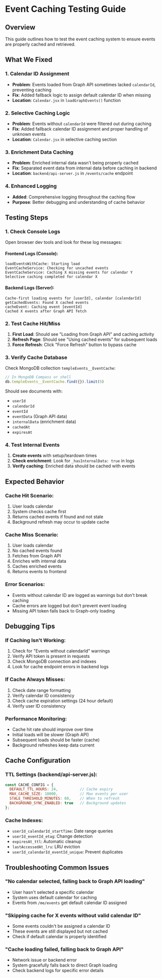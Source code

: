 # Event Caching Testing Guide

## Overview
This guide outlines how to test the event caching system to ensure events are properly cached and retrieved.

## What We Fixed

### 1. Calendar ID Assignment
- **Problem**: Events loaded from Graph API sometimes lacked `calendarId`, preventing caching
- **Fix**: Added fallback logic to assign default calendar ID when missing
- **Location**: `Calendar.jsx` in `loadGraphEvents()` function

### 2. Selective Caching Logic
- **Problem**: Events without `calendarId` were filtered out during caching
- **Fix**: Added fallback calendar ID assignment and proper handling of unknown events
- **Location**: `Calendar.jsx` in selective caching section

### 3. Enrichment Data Caching
- **Problem**: Enriched internal data wasn't being properly cached
- **Fix**: Separated event data from internal data before caching in backend
- **Location**: `backend/api-server.js` in `/events/cache` endpoint

### 4. Enhanced Logging
- **Added**: Comprehensive logging throughout the caching flow
- **Purpose**: Better debugging and understanding of cache behavior

## Testing Steps

### 1. Check Console Logs
Open browser dev tools and look for these log messages:

#### Frontend Logs (Console):
```
loadEventsWithCache: Starting load
EventCacheService: Checking for uncached events
EventCacheService: Caching X missing events for calendar Y
Selective caching completed for calendar X
```

#### Backend Logs (Server):
```
Cache-first loading events for [userId], calendar [calendarId]
getCachedEvents: Found X cached events
cacheEvent: Caching event [eventId]
Cached X events after Graph API fetch
```

### 2. Test Cache Hit/Miss
1. **First Load**: Should see "Loading from Graph API" and caching activity
2. **Refresh Page**: Should see "Using cached events" for subsequent loads
3. **Force Refresh**: Click "Force Refresh" button to bypass cache

### 3. Verify Cache Database
Check MongoDB collection `templeEvents__EventCache`:
```javascript
// In MongoDB Compass or shell
db.templeEvents__EventCache.find({}).limit(5)
```

Should see documents with:
- `userId`
- `calendarId` 
- `eventId`
- `eventData` (Graph API data)
- `internalData` (enrichment data)
- `cachedAt`
- `expiresAt`

### 4. Test Internal Events
1. **Create events** with setup/teardown times
2. **Check enrichment**: Look for `_hasInternalData: true` in logs
3. **Verify caching**: Enriched data should be cached with events

## Expected Behavior

### Cache Hit Scenario:
1. User loads calendar
2. System checks cache first
3. Returns cached events if found and not stale
4. Background refresh may occur to update cache

### Cache Miss Scenario:
1. User loads calendar  
2. No cached events found
3. Fetches from Graph API
4. Enriches with internal data
5. Caches enriched events
6. Returns events to frontend

### Error Scenarios:
- Events without calendar ID are logged as warnings but don't break caching
- Cache errors are logged but don't prevent event loading
- Missing API token falls back to Graph-only loading

## Debugging Tips

### If Caching Isn't Working:
1. Check for "Events without calendarId" warnings
2. Verify API token is present in requests
3. Check MongoDB connection and indexes
4. Look for cache endpoint errors in backend logs

### If Cache Always Misses:
1. Check date range formatting
2. Verify calendar ID consistency
3. Check cache expiration settings (24 hour default)
4. Verify user ID consistency

### Performance Monitoring:
- Cache hit rate should improve over time
- Initial loads will be slower (Graph API)
- Subsequent loads should be faster (cache)
- Background refreshes keep data current

## Cache Configuration

### TTL Settings (backend/api-server.js):
```javascript
const CACHE_CONFIG = {
  DEFAULT_TTL_HOURS: 24,          // Cache expiry
  MAX_CACHE_SIZE: 10000,          // Max events per user
  STALE_THRESHOLD_MINUTES: 60,    // When to refresh
  BACKGROUND_SYNC_ENABLED: true   // Background updates
};
```

### Cache Indexes:
- `userId_calendarId_startTime`: Date range queries
- `userId_eventId_etag`: Change detection
- `expiresAt_ttl`: Automatic cleanup
- `lastAccessedAt_lru`: LRU eviction
- `userId_calendarId_eventId_unique`: Prevent duplicates

## Troubleshooting Common Issues

### "No calendar selected, falling back to Graph API loading"
- User hasn't selected a specific calendar
- System uses default calendar for caching
- Events from `/me/events` get default calendar ID assigned

### "Skipping cache for X events without valid calendar ID"
- Some events couldn't be assigned a calendar ID
- These events are still displayed but not cached
- Check if default calendar is properly identified

### "Cache loading failed, falling back to Graph API"
- Network issue or backend error
- System gracefully falls back to direct Graph loading
- Check backend logs for specific error details